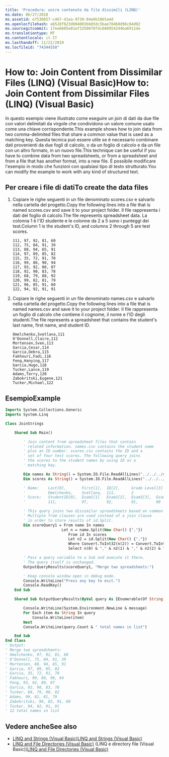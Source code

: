 ```yaml
---
title: 'Procedura: unire contenuto da file dissimili (LINQ)'
ms.date: 06/27/2018
ms.assetid: e7530857-c467-41ea-9730-84e6b1065a4d
ms.openlocfilehash: a6528f623d084003bb85dc5bae784b8d96c84d02
ms.sourcegitcommit: 17ee6605e01ef32506f8fdc686954244ba6911de
ms.translationtype: MT
ms.contentlocale: it-IT
ms.lasthandoff: 11/22/2019
ms.locfileid: "74344558"
---
```

# <a name="how-to-join-content-from-dissimilar-files-linq-visual-basic"></a><span data-ttu-id="42e25-102">How to: Join Content from Dissimilar Files (LINQ) (Visual Basic)</span><span class="sxs-lookup"><span data-stu-id="42e25-102">How to: Join Content from Dissimilar Files (LINQ) (Visual Basic)</span></span>

<span data-ttu-id="42e25-103">In questo esempio viene illustrato come eseguire un join di dati da due file con valori delimitati da virgole che condividono un valore comune usato come una chiave corrispondente.</span><span class="sxs-lookup"><span data-stu-id="42e25-103">This example shows how to join data from two comma-delimited files that share a common value that is used as a matching key.</span></span> <span data-ttu-id="42e25-104">Questa tecnica può essere utile se è necessario combinare dati provenienti da due fogli di calcolo, o da un foglio di calcolo e da un file con un altro formato, in un nuovo file.</span><span class="sxs-lookup"><span data-stu-id="42e25-104">This technique can be useful if you have to combine data from two spreadsheets, or from a spreadsheet and from a file that has another format, into a new file.</span></span> <span data-ttu-id="42e25-105">È possibile modificare l'esempio in modo che funzioni con qualsiasi tipo di testo strutturato.</span><span class="sxs-lookup"><span data-stu-id="42e25-105">You can modify the example to work with any kind of structured text.</span></span>

## <a name="to-create-the-data-files"></a><span data-ttu-id="42e25-106">Per creare i file di dati</span><span class="sxs-lookup"><span data-stu-id="42e25-106">To create the data files</span></span>

1. <span data-ttu-id="42e25-107">Copiare le righe seguenti in un file denominato scores.csv e salvarlo nella cartella del progetto.</span><span class="sxs-lookup"><span data-stu-id="42e25-107">Copy the following lines into a file that is named scores.csv and save it to your project folder.</span></span> <span data-ttu-id="42e25-108">Il file rappresenta i dati del foglio di calcolo.</span><span class="sxs-lookup"><span data-stu-id="42e25-108">The file represents spreadsheet data.</span></span> <span data-ttu-id="42e25-109">La colonna 1 è l'ID studente e le colonne da 2 a 5 sono i punteggi dei test.</span><span class="sxs-lookup"><span data-stu-id="42e25-109">Column 1 is the student's ID, and columns 2 through 5 are test scores.</span></span>

    ```csv
    111, 97, 92, 81, 60
    112, 75, 84, 91, 39
    113, 88, 94, 65, 91
    114, 97, 89, 85, 82
    115, 35, 72, 91, 70
    116, 99, 86, 90, 94
    117, 93, 92, 80, 87
    118, 92, 90, 83, 78
    119, 68, 79, 88, 92
    120, 99, 82, 81, 79
    121, 96, 85, 91, 60
    122, 94, 92, 91, 91
    ```

2. <span data-ttu-id="42e25-110">Copiare le righe seguenti in un file denominato names.csv e salvarlo nella cartella del progetto.</span><span class="sxs-lookup"><span data-stu-id="42e25-110">Copy the following lines into a file that is named names.csv and save it to your project folder.</span></span> <span data-ttu-id="42e25-111">Il file rappresenta un foglio di calcolo che contiene il cognome, il nome e l'ID degli studenti.</span><span class="sxs-lookup"><span data-stu-id="42e25-111">The file represents a spreadsheet that contains the student's last name, first name, and student ID.</span></span>

    ```csv
    Omelchenko,Svetlana,111
    O'Donnell,Claire,112
    Mortensen,Sven,113
    Garcia,Cesar,114
    Garcia,Debra,115
    Fakhouri,Fadi,116
    Feng,Hanying,117
    Garcia,Hugo,118
    Tucker,Lance,119
    Adams,Terry,120
    Zabokritski,Eugene,121
    Tucker,Michael,122
    ```

## <a name="example"></a><span data-ttu-id="42e25-112">Esempio</span><span class="sxs-lookup"><span data-stu-id="42e25-112">Example</span></span>

```vb
Imports System.Collections.Generic
Imports System.Linq

Class JoinStrings

    Shared Sub Main()

        ' Join content from spreadsheet files that contain
        ' related information. names.csv contains the student name
        ' plus an ID number. scores.csv contains the ID and a
        ' set of four test scores. The following query joins
        ' the scores to the student names by using ID as a
        ' matching key.

        Dim names As String() = System.IO.File.ReadAllLines("../../../names.csv")
        Dim scores As String() = System.IO.File.ReadAllLines("../../../scores.csv")

        ' Name:    Last[0],       First[1],  ID[2],     Grade Level[3]
        '          Omelchenko,    Svetlana,  111,       2
        ' Score:   StudentID[0],  Exam1[1]   Exam2[2],  Exam3[3],  Exam4[4]
        '          111,           97,        92,        81,        60

        ' This query joins two dissimilar spreadsheets based on common ID value.
        ' Multiple from clauses are used instead of a join clause
        ' in order to store results of id.Split.
        Dim scoreQuery1 = From name In names
                         Let n = name.Split(New Char() {","})
                            From id In scores
                            Let n2 = id.Split(New Char() {","})
                            Where Convert.ToInt32(n(2)) = Convert.ToInt32(n2(0))
                            Select n(0) & "," & n2(1) & "," & n2(2) & "," & n2(3) & "," &  n2(4)

        ' Pass a query variable to a Sub and execute it there.
        ' The query itself is unchanged.
        OutputQueryResults(scoreQuery1, "Merge two spreadsheets:")

        ' Keep console window open in debug mode.
        Console.WriteLine("Press any key to exit.")
        Console.ReadKey()
    End Sub

    Shared Sub OutputQueryResults(ByVal query As IEnumerable(Of String), ByVal message As String)

        Console.WriteLine(System.Environment.NewLine & message)
        For Each item As String In query
            Console.WriteLine(item)
        Next
        Console.WriteLine(query.Count & " total names in list")

    End Sub
End Class
' Output:
' Merge two spreadsheets:
' Omelchenko, 97, 92, 81, 60
' O'Donnell, 75, 84, 91, 39
' Mortensen, 88, 94, 65, 91
' Garcia, 97, 89, 85, 82
' Garcia, 35, 72, 91, 70
' Fakhouri, 99, 86, 90, 94
' Feng, 93, 92, 80, 87
' Garcia, 92, 90, 83, 78
' Tucker, 68, 79, 88, 92
' Adams, 99, 82, 81, 79
' Zabokritski, 96, 85, 91, 60
' Tucker, 94, 92, 91, 91
' 12 total names in list
```

## <a name="see-also"></a><span data-ttu-id="42e25-113">Vedere anche</span><span class="sxs-lookup"><span data-stu-id="42e25-113">See also</span></span>

- [<span data-ttu-id="42e25-114">LINQ and Strings (Visual Basic)</span><span class="sxs-lookup"><span data-stu-id="42e25-114">LINQ and Strings (Visual Basic)</span></span>](../../../../visual-basic/programming-guide/concepts/linq/linq-and-strings.md)
- <span data-ttu-id="42e25-115">[LINQ and File Directories (Visual Basic)](../../../../visual-basic/programming-guide/concepts/linq/linq-and-file-directories.md) (LINQ e directory file (Visual Basic))</span><span class="sxs-lookup"><span data-stu-id="42e25-115">[LINQ and File Directories (Visual Basic)](../../../../visual-basic/programming-guide/concepts/linq/linq-and-file-directories.md)</span></span>
